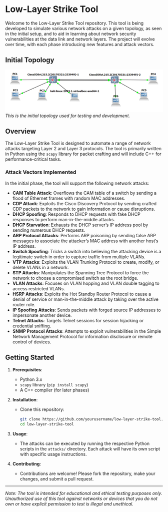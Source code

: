 # Low-Layer Strike Tool

Welcome to the Low-Layer Strike Tool repository. This tool is being developed to simulate various network attacks on a given topology, as seen in the initial setup, and to aid in learning about network security vulnerabilities at the data link and network layers. The project will evolve over time, with each phase introducing new features and attack vectors.

## Initial Topology

![Topology](./TOPOLOGY.png)
*This is the initial topology used for testing and development.*

## Overview

The Low-Layer Strike Tool is designed to automate a range of network attacks targeting Layer 2 and Layer 3 protocols. The tool is primarily written in Python using the `scapy` library for packet crafting and will include C++ for performance-critical tasks.

### Attack Vectors Implemented

In the initial phase, the tool will support the following network attacks:

- **CAM Table Attack**: Overflows the CAM table of a switch by sending a flood of Ethernet frames with random MAC addresses.
- **CDP Attack**: Exploits the Cisco Discovery Protocol by sending crafted CDP packets to the network to gain information or cause disruptions.
- **DHCP Spoofing**: Responds to DHCP requests with fake DHCP responses to perform man-in-the-middle attacks.
- **DHCP Starvation**: Exhausts the DHCP server’s IP address pool by sending numerous DHCP requests.
- **ARP Protocol Attacks**: Performs ARP poisoning by sending false ARP messages to associate the attacker’s MAC address with another host’s IP address.
- **Switch Spoofing**: Tricks a switch into believing the attacking device is a legitimate switch in order to capture traffic from multiple VLANs.
- **VTP Attacks**: Exploits the VLAN Trunking Protocol to create, modify, or delete VLANs in a network.
- **STP Attacks**: Manipulates the Spanning Tree Protocol to force the network to choose a compromised switch as the root bridge.
- **VLAN Attacks**: Focuses on VLAN hopping and VLAN double tagging to access restricted VLANs.
- **HSRP Attacks**: Exploits the Hot Standby Router Protocol to cause a denial of service or man-in-the-middle attack by taking over the active router role.
- **IP Spoofing Attacks**: Sends packets with forged source IP addresses to impersonate another device.
- **Telnet Attacks**: Targets Telnet sessions for session hijacking or credential sniffing.
- **SNMP Protocol Attacks**: Attempts to exploit vulnerabilities in the Simple Network Management Protocol for information disclosure or remote control of devices.

## Getting Started

1. **Prerequisites**:
   - Python 3.x
   - `scapy` library (`pip install scapy`)
   - A C++ compiler (for later phases)
   
2. **Installation**:
   - Clone this repository:  
     ```bash
     git clone https://github.com/yourusername/low-layer-strike-tool.git
     cd low-layer-strike-tool
     ```

3. **Usage**:
   - The attacks can be executed by running the respective Python scripts in the `attacks/` directory. Each attack will have its own script with specific usage instructions.

4. **Contributing**:
   - Contributions are welcome! Please fork the repository, make your changes, and submit a pull request.


---

*Note: The tool is intended for educational and ethical testing purposes only. Unauthorized use of this tool against networks or devices that you do not own or have explicit permission to test is illegal and unethical.*

